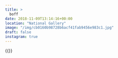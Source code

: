 ```yaml
---
title: >
  boff
date: 2018-11-09T13:14:16+00:00
location: "National Gallery"
image: "/img/cb0160b98728b6acf41fab9456e983c1.jpg"
draft: false
instagram: true
---
```


{{<photo src="/img/cb0160b98728b6acf41fab9456e983c1.jpg">}}
